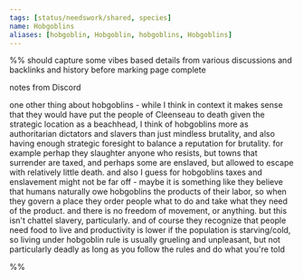 ```yaml
---
tags: [status/needswork/shared, species]
name: Hobgoblins
aliases: [hobgoblin, Hobgoblin, hobgoblins, Hobgoblins]
---
```


%%
should capture some vibes based details from various discussions and backlinks and history before marking page complete

notes from Discord

one other thing about hobgoblins - while I think in context it makes sense that they would have put the people of Cleenseau to death given the strategic location as a beachhead, I think of hobgoblins more as authoritarian dictators and slavers than just mindless brutality, and also having enough strategic foresight to balance a reputation for brutality. for example perhap they slaughter anyone who resists, but towns that surrender are taxed, and perhaps some are enslaved, but allowed to escape with relatively little death. and also I guess for hobgoblins taxes and enslavement might not be far off - maybe it is something like they believe that humans naturally owe hobgoblins the products of their labor, so when they govern a place they order people what to do and take what they need of the product. and there is no freedom of movement, or anything. but this isn't chattel slavery, particularly. and of course they recognize that people need food to live and productivity is lower if the population is starving/cold, so living under hobgoblin rule is usually grueling and unpleasant, but not particularly deadly as long as you follow the rules and do what you're told

%%





